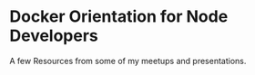 # Docker Orientation for Node Developers

A few Resources from some of my meetups and presentations.


